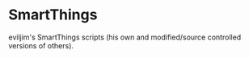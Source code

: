 # SmartThings
eviljim's SmartThings scripts (his own and modified/source controlled versions of others).
